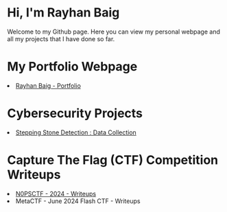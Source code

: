 <!-- ## Hi there 👋 -->
<H1>Hi, I'm Rayhan Baig</H1>
<div><p>Welcome to my Github page. Here you can view my personal webpage and all my projects that I have done so far.</p></div>
<H1>My Portfolio Webpage</H1>
<div>
  <li><a href="https://www.rayhanbaig.com/">Rayhan Baig - Portfolio</a></li>
</div>
<H1>Cybersecurity Projects</H1>
<div>
  <li><a href="https://github.com/Rayhan2525/SteppingStoneDataColl">Stepping Stone Detection : Data Collection</a></li>
  <!-- <li><a>Tool project : SecretsDump.py</a></li> -->
</div>
<div>
  <h1>Capture The Flag (CTF) Competition Writeups</h1>
  <li><a href="https://github.com/Rayhan2525/N0PSCTF2024">N0PSCTF - 2024 - Writeups</a></li>
  <li><a>MetaCTF - June 2024 Flash CTF - Writeups</a></li>
</div>
<!--
**Rayhan2525/Rayhan2525** is a ✨ _special_ ✨ repository because its `README.md` (this file) appears on your GitHub profile.

Here are some ideas to get you started:

- 🔭 I’m currently working on ...
- 🌱 I’m currently learning ...
- 👯 I’m looking to collaborate on ...
- 🤔 I’m looking for help with ...
- 💬 Ask me about ...
- 📫 How to reach me: ...
- 😄 Pronouns: ...
- ⚡ Fun fact: ...
-->
